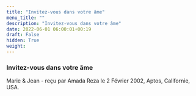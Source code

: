 ```yaml
---
title: "Invitez-vous dans votre âme"
menu_title: ""
description: "Invitez-vous dans votre âme"
date: 2022-06-01 06:00:01+00:19
draft: False
hidden: True
weight:
---
```

### Invitez-vous dans votre âme

Marie & Jean - reçu par Amada Reza le 2 Février 2002, Aptos, Californie, USA.
